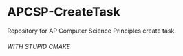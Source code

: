 # APCSP-CreateTask
Repository for AP Computer Science Principles create task.

###### WITH STUPID CMAKE